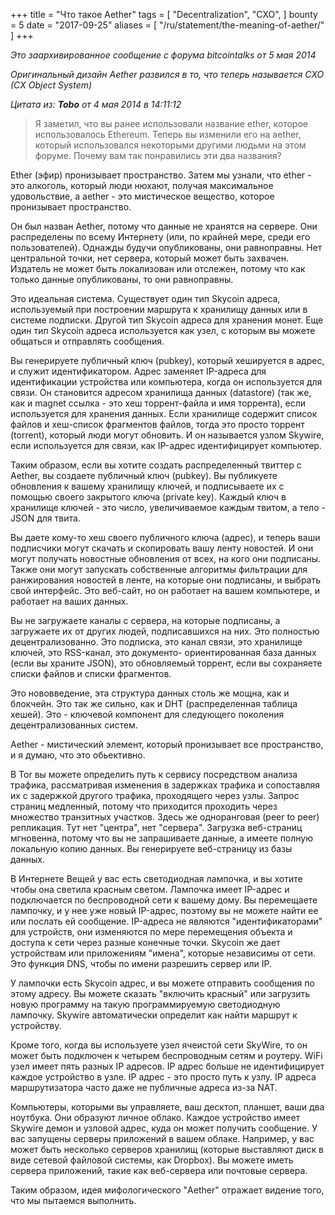+++
title = "Что такое Aether"
tags = [
    "Decentralization",
    "CXO",
]
bounty = 5
date = "2017-09-25"
aliases = [
	"/ru/statement/the-meaning-of-aether/"
]
+++

*Это заархивированное сообщение с форума bitcointalks от 5 мая 2014*

*Оригинальный дизайн Aether развился в то, что теперь называется CXO (CX Object System)*

*Цитата из: **Tobo** от 4 мая 2014 в 14:11:12*
> Я заметил, что вы ранее использовали название ether, которое использовалось
Ethereum. Теперь вы изменили его на aether, который использовался некоторыми
другими людьми на этом форуме. Почему вам так понравились эти два названия?

Ether (эфир) пронизывает пространство. Затем мы узнали, что ether - это алкоголь,
который люди нюхают, получая максимальное удовольствие, а aether - это
мистическое вещество, которое пронизывает пространство.

Он был назван Aether, потому что данные не хранятся на сервере. Они распределены
по всему Интернету (или, по крайней мере, среди его пользователей).
Однажды будучи опубликованы, они равноправны. Нет центральной точки, нет
сервера, который может быть захвачен. Издатель не может быть локализован или
отслежен, потому что как только данные опубликованы, то они равноправны.

Это идеальная система. Существует один тип Skycoin адреса, используемый при
построении маршрута к хранилищу данных или в системе подписки. Другой тип Skycoin
адреса для хранения монет. Еще один тип Skycoin адреса используется как узел,
с которым вы можете общаться и отправлять сообщения.

Вы генерируете публичный ключ (pubkey), который хешируется в адрес, и служит
идентификатором. Адрес заменяет IP-адреса для идентификации устройства или
компьютера, когда он используется для связи. Он становится адресом хранилища данных
(datastore) (так же, как и magnet ссылка - это хеш торрент-файла и имя торрента),
если используется для хранения данных. Если хранилище содержит список файлов и
хеш-список фрагментов файлов, тогда это просто торрент (torrent), который
люди могут обновить. И он называется узлом Skywire, если используется для связи,
как IP-адрес идентифицирует компьютер.

Таким образом, если вы хотите создать распределенный твиттер с Aether, вы создаете
публичный ключ (pubkey). Вы публикуете обновления к вашему хранилищу ключей, и
подписываете их с помощью своего закрытого ключа (private key). Каждый ключ в
хранилище ключей - это число, увеличиваемое каждым твитом, а тело - JSON для твита.

Вы даете кому-то хеш своего публичного ключа (адрес), и теперь ваши подписчики
могут скачать и скопировать вашу ленту новостей. И они могут получать новостные
обновления от всех, на кого они подписаны. Также они могут запускать собственные
алгоритмы фильтрации для ранжирования новостей в ленте, на которые они подписаны,
и выбрать свой интерфейс. Это веб-сайт, но он работает на вашем компьютере, и
работает на ваших данных.

Вы не загружаете каналы с сервера, на которые подписаны, а загружаете их от
других людей, подписавшихся на них. Это полностью децентрализованно. Это
подписка, это канал связи, это хранилище ключей, это RSS-канал, это документо-
ориентированная база данных (если вы храните JSON), это обновляемый торрент,
если вы сохраняете списки файлов и списки фрагментов.

Это нововведение, эта структура данных столь же мощна, как и блокчейн. Это так
же сильно, как и DHT (распределенная таблица хешей). Это - ключевой компонент
для следующего поколения децентрализованных систем.

Aether - мистический элемент, который пронизывает все пространство, и я думаю,
что это обьективно.

В Tor вы можете определить путь к сервису посредством анализа трафика,
рассматривая изменения в задержках трафика и сопоставляя их с задержкой
другого трафика, проходящего через узлы. Запрос страниц медленный, потому что
приходится проходить через множество транзитных участков. Здесь же одноранговая
(peer to peer) репликация. Тут нет "центра", нет "сервера". Загрузка веб-страниц
мгновенна, потому что вы не запрашиваете данные, а имеете полную локальную
копию данных. Вы генерируете веб-страницу из базы данных.

В Интернете Вещей у вас есть светодиодная лампочка, и вы хотите чтобы она светила
красным светом. Лампочка имеет IP-адрес и подключается по беспроводной сети к
вашему дому. Вы перемещаете лампочку, и у нее уже новый IP-адрес, поэтому вы
не можете найти ее или послать ей сообщение. IP-адреса не являются
"идентификаторами" для устройств, они изменяются по мере перемещения объекта и
доступа к сети через разные конечные точки. Skycoin же дает устройствам или
приложениям "имена", которые независимы от сети. Это функция DNS, чтобы по
имени разрешить сервер или IP.

У лампочки есть Skycoin адрес, и вы можете отправить сообщения по этому адресу.
Вы можете сказать "включить красный" или загрузить новую программу на такую
программируемую светодиодную лампочку. Skywire автоматически определит как
найти маршрут к устройству.

Кроме того, когда вы используете узел ячеистой сети SkyWire, то он может быть подключен
к четырем беспроводным сетям и роутеру. WiFi узел имеет пять разных IP адресов.
IP адрес больше не идентифицирует каждое устройство в узле. IP адрес - это просто
путь к узлу. IP адреса маршрутизатора часто даже не публичные адреса из-за NAT.

Компьютеры, которыми вы управляете, ваш десктоп, планшет, ваши два
ноутбука. Они образуют личное облако. Каждое устройство имеет Skywire демон и
узловой адрес, куда он может получить сообщение. У вас запущены серверы
приложений в вашем облаке. Например, у вас может быть несколько серверов хранилищ
(которые выставляют диск в виде сетевой файловой системы, как Dropbox). Вы
можете иметь сервера приложений, такие как веб-сервера или почтовые сервера.

Таким образом, идея мифологического "Aether" отражает видение того, что мы
пытаемся выполнить.
